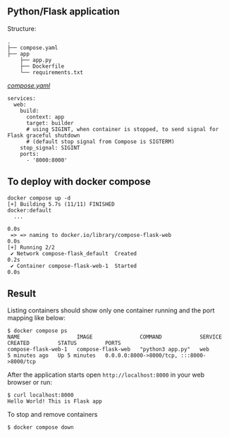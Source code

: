 ## Python/Flask application

Structure:
```
.
├── compose.yaml
├── app
    ├── app.py
    ├── Dockerfile
    └── requirements.txt

```

[_compose.yaml_](compose.yaml)
```
services:
  web:
    build:
      context: app
      target: builder
      # using SIGINT, when container is stopped, to send signal for Flask graceful shutdown
      # (default stop signal from Compose is SIGTERM)
    stop_signal: SIGINT
    ports:
      - '8000:8000'
```

## To deploy with docker compose

```
docker compose up -d
[+] Building 5.7s (11/11) FINISHED                                                                                                                                     docker:default
  ...

0.0s
 => => naming to docker.io/library/compose-flask-web                                                                                                         0.0s
[+] Running 2/2
 ✔ Network compose-flask_default  Created                                                                                                                    0.2s 
 ✔ Container compose-flask-web-1  Started                                                                                                                    0.0s
 ```

 ## Result

 Listing containers should show only one container running and the port mapping like below:
 ```
$ docker compose ps
NAME                  IMAGE               COMMAND            SERVICE   CREATED         STATUS         PORTS
compose-flask-web-1   compose-flask-web   "python3 app.py"   web       5 minutes ago   Up 5 minutes   0.0.0.0:8000->8000/tcp, :::8000->8000/tcp
```

After the application starts open `http://localhost:8000` in your web browser or run:

```
$ curl localhost:8000
Hello World! This is Flask app
```

To stop and remove containers
```
$ docker compose down
```